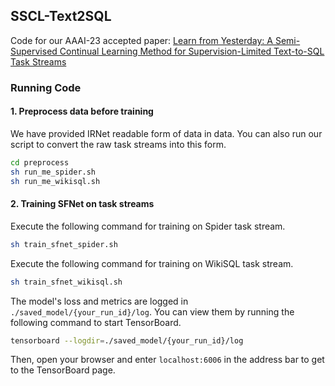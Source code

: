 ## SSCL-Text2SQL
Code for our AAAI-23 accepted paper: [Learn from Yesterday: A Semi-Supervised Continual Learning Method for Supervision-Limited Text-to-SQL Task Streams](https://arxiv.org/abs/2211.11226)

### Running Code

#### 1. Preprocess data before training
We have provided IRNet readable form of data in data. You can also run our script to convert the raw task streams into this form.
```bash
cd preprocess
sh run_me_spider.sh
sh run_me_wikisql.sh
```

#### 2. Training SFNet on task streams

Execute the following command for training on Spider task stream.
```bash
sh train_sfnet_spider.sh
```
Execute the following command for training on WikiSQL task stream.
```bash
sh train_sfnet_wikisql.sh
```
The model's loss and metrics are logged in `./saved_model/{your_run_id}/log`.
You can view them by running the following command to start TensorBoard.
```bash
tensorboard --logdir=./saved_model/{your_run_id}/log
```
Then, open your browser and enter `localhost:6006` in the address bar to get to the TensorBoard page.
